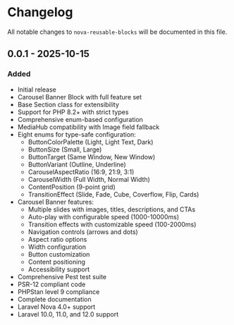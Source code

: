# Changelog

All notable changes to `nova-reusable-blocks` will be documented in this file.

## 0.0.1 - 2025-10-15

### Added

- Initial release
- Carousel Banner Block with full feature set
- Base Section class for extensibility
- Support for PHP 8.2+ with strict types
- Comprehensive enum-based configuration
- MediaHub compatibility with Image field fallback
- Eight enums for type-safe configuration:
  - ButtonColorPalette (Light, Light Text, Dark)
  - ButtonSize (Small, Large)
  - ButtonTarget (Same Window, New Window)
  - ButtonVariant (Outline, Underline)
  - CarouselAspectRatio (16:9, 21:9, 3:1)
  - CarouselWidth (Full Width, Normal Width)
  - ContentPosition (9-point grid)
  - TransitionEffect (Slide, Fade, Cube, Coverflow, Flip, Cards)
- Carousel Banner features:
  - Multiple slides with images, titles, descriptions, and CTAs
  - Auto-play with configurable speed (1000-10000ms)
  - Transition effects with customizable speed (100-2000ms)
  - Navigation controls (arrows and dots)
  - Aspect ratio options
  - Width configuration
  - Button customization
  - Content positioning
  - Accessibility support
- Comprehensive Pest test suite
- PSR-12 compliant code
- PHPStan level 9 compliance
- Complete documentation
- Laravel Nova 4.0+ support
- Laravel 10.0, 11.0, and 12.0 support
